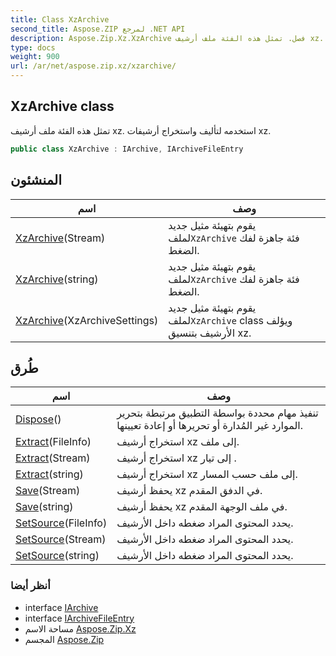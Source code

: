 ```yaml
---
title: Class XzArchive
second_title: Aspose.ZIP لمرجع .NET API
description: Aspose.Zip.Xz.XzArchive فصل. تمثل هذه الفئة ملف أرشيف xz. استخدمه لتأليف واستخراج أرشيفات xz.
type: docs
weight: 900
url: /ar/net/aspose.zip.xz/xzarchive/
---
```

## XzArchive class

تمثل هذه الفئة ملف أرشيف xz. استخدمه لتأليف واستخراج أرشيفات xz.

```csharp
public class XzArchive : IArchive, IArchiveFileEntry
```

## المنشئون

| اسم | وصف |
| --- | --- |
| [XzArchive](xzarchive/#constructor_1)(Stream) | يقوم بتهيئة مثيل جديد لملف`XzArchive` فئة جاهزة لفك الضغط. |
| [XzArchive](xzarchive/#constructor_2)(string) | يقوم بتهيئة مثيل جديد لملف`XzArchive` فئة جاهزة لفك الضغط. |
| [XzArchive](xzarchive/#constructor)(XzArchiveSettings) | يقوم بتهيئة مثيل جديد لملف`XzArchive` class ويؤلف الأرشيف بتنسيق xz. |

## طُرق

| اسم | وصف |
| --- | --- |
| [Dispose](../../aspose.zip.xz/xzarchive/dispose/)() | تنفيذ مهام محددة بواسطة التطبيق مرتبطة بتحرير الموارد غير المُدارة أو تحريرها أو إعادة تعيينها. |
| [Extract](../../aspose.zip.xz/xzarchive/extract/#extract_1)(FileInfo) | استخراج أرشيف xz إلى ملف. |
| [Extract](../../aspose.zip.xz/xzarchive/extract/#extract_2)(Stream) | استخراج أرشيف xz إلى تيار . |
| [Extract](../../aspose.zip.xz/xzarchive/extract/#extract)(string) | استخراج أرشيف xz إلى ملف حسب المسار. |
| [Save](../../aspose.zip.xz/xzarchive/save/#save)(Stream) | يحفظ أرشيف xz في الدفق المقدم. |
| [Save](../../aspose.zip.xz/xzarchive/save/#save_1)(string) | يحفظ أرشيف xz في ملف الوجهة المقدم. |
| [SetSource](../../aspose.zip.xz/xzarchive/setsource/#setsource)(FileInfo) | يحدد المحتوى المراد ضغطه داخل الأرشيف. |
| [SetSource](../../aspose.zip.xz/xzarchive/setsource/#setsource_1)(Stream) | يحدد المحتوى المراد ضغطه داخل الأرشيف. |
| [SetSource](../../aspose.zip.xz/xzarchive/setsource/#setsource_2)(string) | يحدد المحتوى المراد ضغطه داخل الأرشيف. |

### أنظر أيضا

* interface [IArchive](../../aspose.zip/iarchive/)
* interface [IArchiveFileEntry](../../aspose.zip/iarchivefileentry/)
* مساحة الاسم [Aspose.Zip.Xz](../../aspose.zip.xz/)
* المجسم [Aspose.Zip](../../)


